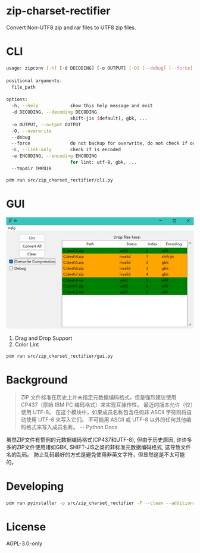# zip-charset-rectifier
Convert Non-UTF8 zip and rar files to UTF8 zip files.

# CLI
```bash
usage: zipconv [-h] [-d DECODING] [-o OUTPUT] [-O] [--debug] [--force] [-L] [-e ENCODING] [--tmpdir TMPDIR] file_path

positional arguments:
  file_path

options:
  -h, --help            show this help message and exit
  -d DECODING, --decoding DECODING
                        shift-jis (default), gbk, ...
  -o OUTPUT, --output OUTPUT
  -O, --overwrite
  --debug
  --force               do not backup for overwrite, do not check if output exists
  -L, --lint-only       check if is encoded
  -e ENCODING, --encoding ENCODING
                        for lint: utf-8, gbk, ...
  --tmpdir TMPDIR
```

```bash
pdm run src/zip_charset_rectifier/cli.py
```

# GUI
![screenshot.jpg](screenshot.jpg)

1. Drag and Drop Support
2. Color Lint

```bash
pdm run src/zip_charset_rectifier/gui.py
```

# Background
> ZIP 文件标准在历史上并未指定元数据编码格式，但是强烈建议使用 CP437（原始 IBM PC 编码格式）来实现互操作性。 最近的版本允许（仅）使用 UTF-8。 在这个模块中，如果成员名称包含任何非 ASCII 字符则将自动使用 UTF-8 来写入它们。 不可能用 ASCII 或 UTF-8 以外的任何其他编码格式来写入成员名称。
> -- Python Docs

虽然ZIP文件有惯例的元数据编码格式(CP437和UTF-8), 但由于历史原因, 许许多多的ZIP文件使用诸如GBK, SHIFT-JIS之类的非标准元数据编码格式, 这导致文件名的乱码。
防止乱码最好的方式是避免使用非英文字符，但显然这是不太可能的。

# Developing
```bash
pdm run pyinstaller -p src/zip_charset_rectifier -F --clean --additional-hooks-dir=. src/zip_charset_rectifier/gui.py
```

# License
AGPL-3.0-only